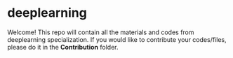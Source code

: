# deeplearning
Welcome! This repo will contain all the materials and codes from deeplearning specialization. If you would like to contribute your codes/files, please do it in the **Contribution** folder.
